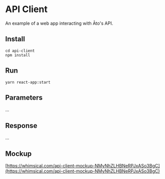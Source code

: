 # API Client

An example of a web app interacting with Āto's API.

## Install

```
cd api-client
npm install
```

## Run

```
yarn react-app:start
```

## Parameters

...

## Response

...

## Mockup

[https://whimsical.com/api-client-mockup-NMyNhZLHBNeRPJxASo3BgC](https://whimsical.com/api-client-mockup-NMyNhZLHBNeRPJxASo3BgC)